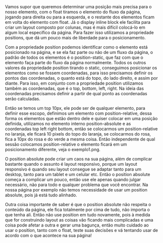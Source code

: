 ##

Vamos supor que queremos determinar uma posição mais precisa para o nosso elemento, com o float tiramos o elemento do fluxo da página, jogando para direita ou para a esquerda, e o restante dos elementos ficam em volta do elemento com float. Já o display inline block ele facilita para criar um layout composto por colunas, mas é mais difícil colocá-lo em algum local específico da página. Para fazer isso utilizamos a propriedade positions, que dá um pouco mais de liberdade para o posicionamento.

Com a propriedade position podemos identificar como o elemento está posicionado na página, e se ela faz parte ou não de um fluxo da página, o padrão de todos os elementos é o position-static, que faz com que o elemento faça parte do fluxo da página normalmente. Todos os outros valores da propriedade position tirando o static, conseguimos posicionar os elementos como se fossem coordenadas, para isso precisamos definir os pontos das coordenadas, o quanto está do topo, do lado direito,  e assim por diante. Para isso, em conjunto com a propriedade position utilizamos também as coordenadas, que é o top, bottom, left, right. Na ideia das coordenadas precisamos definir a partir de qual ponto as coordenadas serão calculadas.

Então se temos um top 10px, ele pode ser de qualquer elemento, para definir esse escopo, definimos um elemento com position-relative, dessa forma os elementos que estão dentro dele e quiser colocar em uma posição definida, utilizamos no elemento interno position-absolute e as coordenadas top left right bottom, então se colocarmos um position-relative no laranja, ele ficará 10 pixels do topo do laranja, se colocarmos do rosa, fica a 10px do rosa e do verde a mesma coisa. Então independente de qual sessão colocamos position-relative o elemento ficará em um posicionamento diferente, veja o exemplo1.png.

O position absolute pode criar um caos na sua página, além de complicar bastante quando o assunto é layout responsivo, porque um layout responsivo é quando seu layout consegue se adaptar tanto para um desktop, tanto para um tablet e um celular etc. Então o position absolute começa a complicar um pouco, então use ele apenas quando julgar necessário, não para todo e qualquer problema que você encontrar. Na nossa página por exemplo não temos necessidade de usar um position absolute, pois já está tudo alinhado.

Outra coisa importante de saber é que o position absolute não respeita o conteúdo da página, ele fica totalmente por cima de tudo, não importa o que tenha ali. Então não use position em tudo novamente, pois à medida que for construindo layout as coisas vão ficando mais complicadas e uma coisa pode afetar a outra e gerar uma bagunça, então muito cuidado ao usar o position, tanto com o float, teste suas decisões e vá tentando usar de acordo com o que acontece na sua página!

##